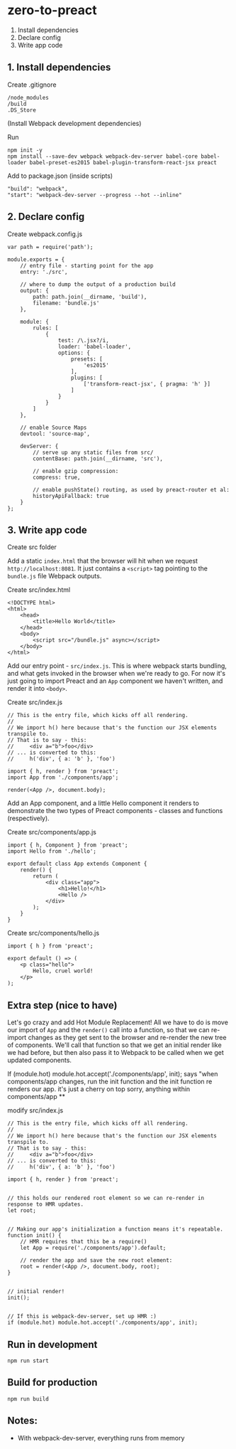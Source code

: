 # zero-to-preact

1. Install dependencies
1. Declare config
1. Write app code

## 1. Install dependencies

Create .gitignore
```
/node_modules
/build
.DS_Store
```

(Install Webpack development dependencies)

Run
```
npm init -y
npm install --save-dev webpack webpack-dev-server babel-core babel-loader babel-preset-es2015 babel-plugin-transform-react-jsx preact
```

Add to package.json (inside scripts)
```
"build": "webpack",
"start": "webpack-dev-server --progress --hot --inline"
```

## 2. Declare config

Create webpack.config.js
```
var path = require('path');

module.exports = {
	// entry file - starting point for the app
	entry: './src',

	// where to dump the output of a production build
	output: {
		path: path.join(__dirname, 'build'),
		filename: 'bundle.js'
	},

	module: {
		rules: [
			{
				test: /\.jsx?/i,
				loader: 'babel-loader',
				options: {
					presets: [
						'es2015'
					],
					plugins: [
						['transform-react-jsx', { pragma: 'h' }]
					]
				}
			}
		]
	},

	// enable Source Maps
	devtool: 'source-map',

	devServer: {
		// serve up any static files from src/
		contentBase: path.join(__dirname, 'src'),

		// enable gzip compression:
		compress: true,

		// enable pushState() routing, as used by preact-router et al:
		historyApiFallback: true
	}
};
```

## 3. Write app code

Create src folder

Add a static `index.html` that the browser will hit when we request `http://localhost:8081`. It just contains a `<script>` tag pointing to the `bundle.js` file Webpack outputs.

Create src/index.html
```
<!DOCTYPE html>
<html>
	<head>
		<title>Hello World</title>
	</head>
	<body>
		<script src="/bundle.js" async></script>
	</body>
</html>
```

Add our entry point - `src/index.js`. This is where webpack starts bundling, and what gets invoked in the browser when we're ready to go. For now it's just going to import Preact and an `App` component we haven't written, and render it into `<body>`.

Create src/index.js
```
// This is the entry file, which kicks off all rendering.
//
// We import h() here because that's the function our JSX elements transpile to.
// That is to say - this:
//     <div a="b">foo</div>
// ... is converted to this:
//     h('div', { a: 'b' }, 'foo')

import { h, render } from 'preact';
import App from './components/app';

render(<App />, document.body);
```

Add an App component, and a little Hello component it renders to demonstrate the two types of Preact components - classes and functions (respectively).

Create src/components/app.js
```
import { h, Component } from 'preact';
import Hello from './hello';

export default class App extends Component {
	render() {
		return (
			<div class="app">
				<h1>Hello!</h1>
				<Hello />
			</div>
		);
	}
}
```

Create src/components/hello.js
```
import { h } from 'preact';

export default () => (
	<p class="hello">
		Hello, cruel world!
	</p>
);
```

## Extra step (nice to have)

Let's go crazy and add Hot Module Replacement!
All we have to do is move our import of `App` and the `render()` call into a function, so that we can re-import changes as they get sent to the browser and re-render the new tree of components. We'll call that function so that we get an initial render like we had before, but then also pass it to Webpack to be called when we get updated components.


If (module.hot) module.hot.accept('./components/app', init);
says "when components/app changes, run the init function and the init function re renders our app. it's just a cherry on top
sorry, anything within components/app **

modify src/index.js
```
// This is the entry file, which kicks off all rendering.
//
// We import h() here because that's the function our JSX elements transpile to.
// That is to say - this:
//     <div a="b">foo</div>
// ... is converted to this:
//     h('div', { a: 'b' }, 'foo')

import { h, render } from 'preact';


// this holds our rendered root element so we can re-render in response to HMR updates.
let root;


// Making our app's initialization a function means it's repeatable.
function init() {
	// HMR requires that this be a require()
	let App = require('./components/app').default;

	// render the app and save the new root element:
	root = render(<App />, document.body, root);
}


// initial render!
init();


// If this is webpack-dev-server, set up HMR :)
if (module.hot) module.hot.accept('./components/app', init);
```

## Run in development
```
npm run start
```

## Build for production
```
npm run build
```

## Notes:

* With webpack-dev-server, everything runs from memory

